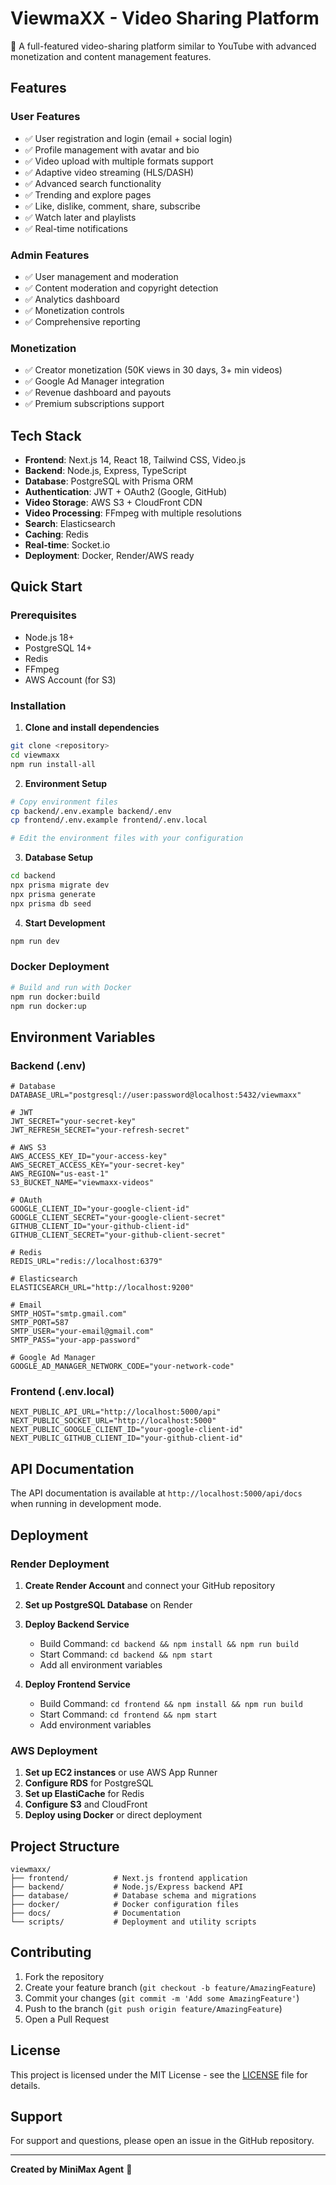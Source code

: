 # ViewmaXX - Video Sharing Platform

🎥 A full-featured video-sharing platform similar to YouTube with advanced monetization and content management features.

## Features

### User Features
- ✅ User registration and login (email + social login)
- ✅ Profile management with avatar and bio
- ✅ Video upload with multiple formats support
- ✅ Adaptive video streaming (HLS/DASH)
- ✅ Advanced search functionality
- ✅ Trending and explore pages
- ✅ Like, dislike, comment, share, subscribe
- ✅ Watch later and playlists
- ✅ Real-time notifications

### Admin Features
- ✅ User management and moderation
- ✅ Content moderation and copyright detection
- ✅ Analytics dashboard
- ✅ Monetization controls
- ✅ Comprehensive reporting

### Monetization
- ✅ Creator monetization (50K views in 30 days, 3+ min videos)
- ✅ Google Ad Manager integration
- ✅ Revenue dashboard and payouts
- ✅ Premium subscriptions support

## Tech Stack

- **Frontend**: Next.js 14, React 18, Tailwind CSS, Video.js
- **Backend**: Node.js, Express, TypeScript
- **Database**: PostgreSQL with Prisma ORM
- **Authentication**: JWT + OAuth2 (Google, GitHub)
- **Video Storage**: AWS S3 + CloudFront CDN
- **Video Processing**: FFmpeg with multiple resolutions
- **Search**: Elasticsearch
- **Caching**: Redis
- **Real-time**: Socket.io
- **Deployment**: Docker, Render/AWS ready

## Quick Start

### Prerequisites
- Node.js 18+
- PostgreSQL 14+
- Redis
- FFmpeg
- AWS Account (for S3)

### Installation

1. **Clone and install dependencies**
```bash
git clone <repository>
cd viewmaxx
npm run install-all
```

2. **Environment Setup**
```bash
# Copy environment files
cp backend/.env.example backend/.env
cp frontend/.env.example frontend/.env.local

# Edit the environment files with your configuration
```

3. **Database Setup**
```bash
cd backend
npx prisma migrate dev
npx prisma generate
npx prisma db seed
```

4. **Start Development**
```bash
npm run dev
```

### Docker Deployment

```bash
# Build and run with Docker
npm run docker:build
npm run docker:up
```

## Environment Variables

### Backend (.env)
```env
# Database
DATABASE_URL="postgresql://user:password@localhost:5432/viewmaxx"

# JWT
JWT_SECRET="your-secret-key"
JWT_REFRESH_SECRET="your-refresh-secret"

# AWS S3
AWS_ACCESS_KEY_ID="your-access-key"
AWS_SECRET_ACCESS_KEY="your-secret-key"
AWS_REGION="us-east-1"
S3_BUCKET_NAME="viewmaxx-videos"

# OAuth
GOOGLE_CLIENT_ID="your-google-client-id"
GOOGLE_CLIENT_SECRET="your-google-client-secret"
GITHUB_CLIENT_ID="your-github-client-id"
GITHUB_CLIENT_SECRET="your-github-client-secret"

# Redis
REDIS_URL="redis://localhost:6379"

# Elasticsearch
ELASTICSEARCH_URL="http://localhost:9200"

# Email
SMTP_HOST="smtp.gmail.com"
SMTP_PORT=587
SMTP_USER="your-email@gmail.com"
SMTP_PASS="your-app-password"

# Google Ad Manager
GOOGLE_AD_MANAGER_NETWORK_CODE="your-network-code"
```

### Frontend (.env.local)
```env
NEXT_PUBLIC_API_URL="http://localhost:5000/api"
NEXT_PUBLIC_SOCKET_URL="http://localhost:5000"
NEXT_PUBLIC_GOOGLE_CLIENT_ID="your-google-client-id"
NEXT_PUBLIC_GITHUB_CLIENT_ID="your-github-client-id"
```

## API Documentation

The API documentation is available at `http://localhost:5000/api/docs` when running in development mode.

## Deployment

### Render Deployment

1. **Create Render Account** and connect your GitHub repository

2. **Set up PostgreSQL Database** on Render

3. **Deploy Backend Service**
   - Build Command: `cd backend && npm install && npm run build`
   - Start Command: `cd backend && npm start`
   - Add all environment variables

4. **Deploy Frontend Service**
   - Build Command: `cd frontend && npm install && npm run build`
   - Start Command: `cd frontend && npm start`
   - Add environment variables

### AWS Deployment

1. **Set up EC2 instances** or use AWS App Runner
2. **Configure RDS** for PostgreSQL
3. **Set up ElastiCache** for Redis
4. **Configure S3** and CloudFront
5. **Deploy using Docker** or direct deployment

## Project Structure

```
viewmaxx/
├── frontend/          # Next.js frontend application
├── backend/           # Node.js/Express backend API
├── database/          # Database schema and migrations
├── docker/            # Docker configuration files
├── docs/              # Documentation
└── scripts/           # Deployment and utility scripts
```

## Contributing

1. Fork the repository
2. Create your feature branch (`git checkout -b feature/AmazingFeature`)
3. Commit your changes (`git commit -m 'Add some AmazingFeature'`)
4. Push to the branch (`git push origin feature/AmazingFeature`)
5. Open a Pull Request

## License

This project is licensed under the MIT License - see the [LICENSE](LICENSE) file for details.

## Support

For support and questions, please open an issue in the GitHub repository.

---

**Created by MiniMax Agent** 🚀